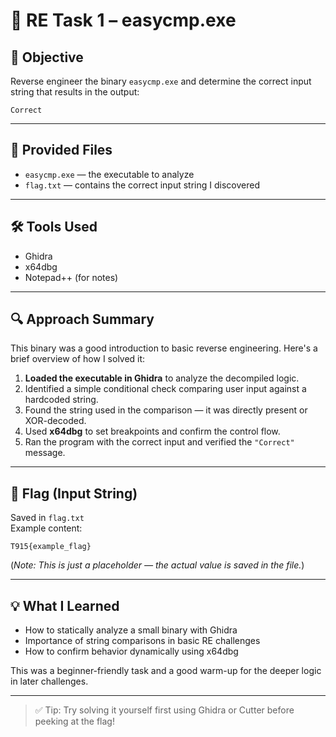 # 🧠 RE Task 1 – easycmp.exe

## 🎯 Objective

Reverse engineer the binary `easycmp.exe` and determine the correct input string that results in the output:

```
Correct
```

---

## 📂 Provided Files

- `easycmp.exe` — the executable to analyze  
- `flag.txt` — contains the correct input string I discovered

---

## 🛠 Tools Used

- Ghidra  
- x64dbg  
- Notepad++ (for notes)

---

## 🔍 Approach Summary

This binary was a good introduction to basic reverse engineering. Here's a brief overview of how I solved it:

1. **Loaded the executable in Ghidra** to analyze the decompiled logic.
2. Identified a simple conditional check comparing user input against a hardcoded string.
3. Found the string used in the comparison — it was directly present or XOR-decoded.
4. Used **x64dbg** to set breakpoints and confirm the control flow.
5. Ran the program with the correct input and verified the `"Correct"` message.

---

## 🚩 Flag (Input String)

Saved in `flag.txt`  
Example content:
```
T915{example_flag}
```

(*Note: This is just a placeholder — the actual value is saved in the file.*)

---

## 💡 What I Learned

- How to statically analyze a small binary with Ghidra  
- Importance of string comparisons in basic RE challenges  
- How to confirm behavior dynamically using x64dbg

This was a beginner-friendly task and a good warm-up for the deeper logic in later challenges.

---

> ✅ Tip: Try solving it yourself first using Ghidra or Cutter before peeking at the flag!
